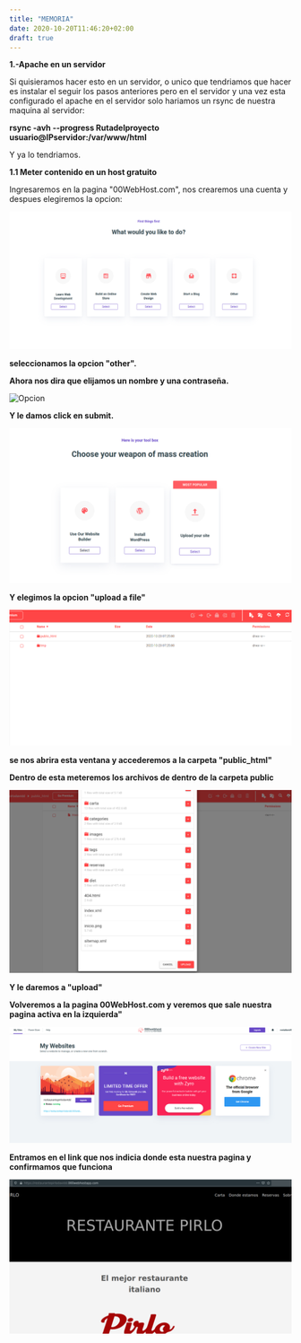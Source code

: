 ```yaml
---
title: "MEMORIA"
date: 2020-10-20T11:46:20+02:00
draft: true
---
```



  **1.-Apache en un servidor**

  Si quisieramos hacer esto en un servidor, o unico que tendriamos que hacer es instalar el seguir los pasos anteriores pero en el servidor y una vez esta configurado el apache en el servidor solo hariamos un rsync de nuestra maquina al servidor:

  **rsync -avh --progress Rutadelproyecto usuario@IPservidor:/var/www/html**


  Y ya lo tendriamos.


  **1.1 Meter contenido en un host gratuito** 


  Ingresaremos en la pagina "00WebHost.com", nos crearemos una cuenta y despues elegiremos la opcion:

![Opcion](images/1.png)

  **seleccionamos la opcion "other".**

  **Ahora nos dira que elijamos un nombre y una contraseña.**

  ![Opcion](/images/3.png)

**Y le damos click en submit.**


  ![Opcion](images/4.png)

  **Y elegimos la opcion "upload a file"**


  ![Opcion](images/5.png)

**se nos abrira  esta ventana y accederemos a la carpeta "public_html"**

**Dentro de esta meteremos los archivos de dentro de la carpeta public**


  ![Opcion](images/6.png)

**Y le daremos a "upload"**

**Volveremos a la pagina 00WebHost.com y veremos que sale nuestra pagina activa en la izquierda"**

 ![Opcion](images/7.png)


**Entramos en el link que nos indicia donde esta nuestra pagina y confirmamos que funciona**


   ![Opcion](images/9.png)




